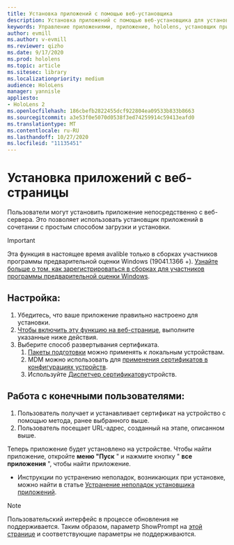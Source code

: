 ```yaml
---
title: Установка приложений с помощью веб-установщика
description: Установка приложений с помощью веб-установщика для установщика приложений
keywords: Управление приложениями, приложение, hololens, установщик приложений, веб-установка
author: evmill
ms.author: v-evmill
ms.reviewer: qizho
ms.date: 9/17/2020
ms.prod: hololens
ms.topic: article
ms.sitesec: library
ms.localizationpriority: medium
audience: HoloLens
manager: yannisle
appliesto:
- HoloLens 2
ms.openlocfilehash: 186cbefb2822455dcf922804ea09533b833b8663
ms.sourcegitcommit: a3e53f0e5070d0538f3ed74259914c59413eafd0
ms.translationtype: MT
ms.contentlocale: ru-RU
ms.lasthandoff: 10/27/2020
ms.locfileid: "11135451"
---
```

# Установка приложений с веб-страницы

Пользователи могут установить приложение непосредственно с веб-сервера. Это позволяет использовать установщик приложений в сочетании с простым способом загрузки и установки. 

> [!IMPORTANT]
> Эта функция в настоящее время avalible только в сборках участников программы предварительной оценки Windows (19041.1366 +). [Узнайте больше о том, как зарегистрироваться в сборках для участников программы предварительной оценки Windows](hololens-insider.md).

## Настройка:
1.  Убедитесь, что ваше приложение правильно настроено для установки.
1.  [Чтобы включить эту функцию на веб-странице](https://docs.microsoft.com/windows/msix/app-installer/installing-windows10-apps-web#how-to-enable-this-on-a-webpage), выполните указанные ниже действия. 
1.  Выберите способ развертывания сертификата. 
    1.  [Пакеты подготовки](hololens-provisioning.md) можно применять к локальным устройствам.
    1.  MDM можно использовать для [применения сертификатов в конфигурациях устройств](https://docs.microsoft.com/mem/intune/protect/certificates-configure).
    1.  Используйте [Диспетчер сертификатов](hololens-insider.md#certificate-manager)устройств. 

## Работа с конечными пользователями:
1.  Пользователь получает и устанавливает сертификат на устройство с помощью метода, ранее выбранного выше. 
1.  Пользователь посещает URL-адрес, созданный на этапе, описанном выше.

Теперь приложение будет установлено на устройстве. Чтобы найти приложение, откройте **меню "Пуск** " и нажмите кнопку " **все приложения** ", чтобы найти приложение. 

-   Инструкции по устранению неполадок, возникающих при установке, можно найти в статье [Устранение неполадок установщика приложений](https://docs.microsoft.com/windows/msix/app-installer/troubleshoot-appinstaller-issues). 

> [!NOTE]
> Пользовательский интерфейс в процессе обновления не поддерживается. Таким образом, параметр ShowPrompt на [этой странице](https://docs.microsoft.com/windows/msix/app-installer/update-settings) и соответствующие параметры не поддерживаются.
